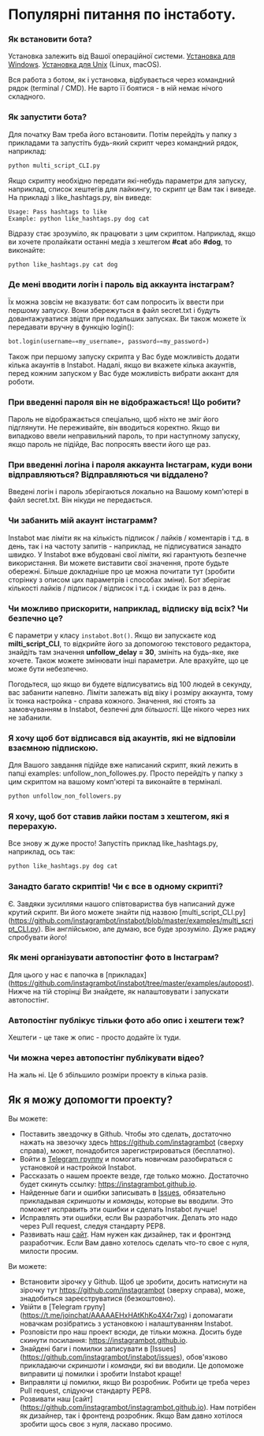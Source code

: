 # Популярні питання по інстаботу.

### Як встановити бота?

Установка залежить від Вашої операційної системи. [Установка для Windows](/docs/ukr/Installation_on_Windows.md). [Установка для Unix](/docs/ukr/Installation_on_Unix.md) (Linux, macOS).

Вся работа з ботом, як і установка, відбувається через командний рядок (terminal / CMD). Не варто її боятися - в ній немає нічого складного.

### Як запустити бота?

Для початку Вам треба його встановити. Потім перейдіть у папку з прикладами та запустіть будь-який скрипт через командний рядок, наприклад:
``` python
python multi_script_CLI.py
```

Якщо скрипту необхідно передати які-небудь параметри для запуску, наприклад, список хештегів для лайкингу, то скрипт це Вам так і виведе. На прикладі з like_hashtags.py, він виведе:
```
Usage: Pass hashtags to like
Example: python like_hashtags.py dog cat
```

Відразу стає зрозуміло, як працювати з цим скриптом. Наприклад, якщо ви хочете пролайкати останні медіа з хештегом **#cat** або **#dog**, то виконайте:

``` python
python like_hashtags.py cat dog
```

### Де мені вводити логін і пароль від аккаунта інстаграм?

Їх можна зовсім не вказувати: бот сам попросить їх ввести при першому запуску. Вони збережуться в файл secret.txt і будуть довантажуватися звідти при подальших запусках. Ви також можете їх передавати вручну в функцію login():
``` python
bot.login(username=«my_username», password=«my_password»)
```

Також при першому запуску скрипта у Вас буде можливість додати кілька акаунтів в Instabot. Надалі, якщо ви вкажете кілька акаунтів, перед кожним запуском у Вас буде можливість вибрати аккант для роботи.

### При введенні пароля він не відображається! Що робити?

Пароль не відображається спеціально, щоб ніхто не зміг його підглянути. Не переживайте, він вводиться коректно. Якщо ви випадково ввели неправильний пароль, то при наступному запуску, якщо пароль не підійде, Вас попросять ввести його ще раз.

### При введенні логіна і пароля аккаунта Інстаграм, куди вони відправляються? Відправляються чи віддалено?

Введені логін і пароль зберігаються локально на Вашому комп'ютері в файл secret.txt. Він нікуди не передається.

### Чи забанить мій акаунт інстаграмм?

Instabot має ліміти як на кількість підписок / лайків / коментарів і т.д. в день, так і на частоту запитів - наприклад, не підписуватися занадто швидко. У Instabot вже вбудовані свої ліміти, які гарантують безпечне використання. Ви можете виставити свої значення, проте будьте обережні. Більше докладніше про це можна почитати тут (зробити сторінку з описом цих параметрів і способах зміни). Бот зберігає кількості лайків / підписок / відписок і т.д. і скидає їх раз в день.

### Чи можливо прискорити, наприклад, відписку від всіх? Чи безпечно це?

Є параметри у класу `instabot.Bot()`. Якщо ви запускаєте код __milti_script_CLI__, то відкрийте його за допомогою текстового редактора, знайдіть там значення __unfollow_delay = 30__, змініть на будь-яке, яке хочете. Також можете змінювати інші параметри. Але врахуйте, що це може бути небезпечно.

Погодьтеся, що якщо ви будете відписуватись від 100 людей в секунду, вас забанити напевно. Ліміти залежать від віку і розміру аккаунта, тому їх тонка настройка - справа кожного. Значення, які стоять за замовчуванням в Instabot, безпечні для _більшості_. Ще нікого через них не забанили.

### Я хочу щоб бот відписався від акаунтів, які не відповіли взаємною підпискою.

Для Вашого завдання підійде вже написаний скрипт, який лежить в папці examples: unfollow_non_followes.py. Просто перейдіть у папку з цим скриптом на вашому комп'ютері та виконайте в терміналі.
``` python
python unfollow_non_followers.py
```

### Я хочу, щоб бот ставив лайки постам з хештегом, які я перерахую.

Все знову ж дуже просто! Запустіть приклад like_hashtags.py, наприклад, ось так:
``` python
python like_hashtags.py dog cat
```

### Занадто багато скриптів! Чи є все в одному скрипті?

Є. Завдяки зусиллями нашого співтовариства був написаний дуже крутий скрипт. Ви його можете знайти під назвою [multi_script_CLI.py] (https://github.com/instagrambot/instabot/blob/master/examples/multi_script_CLI.py). Він англійською, але думаю, все буде зрозуміло. Дуже раджу спробувати його!

### Як мені організувати автопостінг фото в Інстаграм?

Для цього у нас є папочка в [прикладах] (https://github.com/instagrambot/instabot/tree/master/examples/autopost). Нижче на тій сторінці Ви знайдете, як налаштовувати і запускати автопостінг.

### Автопостінг публікує тільки фото або опис і хештеги теж?

Хештеги - це таке ж опис - просто додайте їх туди.

### Чи можна через автопостінг публікувати відео?

На жаль ні. Це б збільшило розміри проекту в кілька разів.

## Як я можу допомогти проекту?

Вы можете:
* Поставить звездочку в Github. Чтобы это сделать, достаточно нажать на звезочку здесь https://github.com/instagrambot (сверху справа), может, понадобится зарегистрироваться (бесплатно).
* Войти в [Telegram группу](https://t.me/joinchat/AAAAAEHxHAtKhKo4X4r7xg) и помогать новичкам разобираться с установкой и настройкой Instabot.
* Рассказать о нашем проекте везде, где только можно. Достаточно будет скинуть ссылку: https://instagrambot.github.io.
* Найденные баги и ошибки записывать в [Issues](https://github.com/instagrambot/instabot/issues), обязательно прикладывая _скриншоты_ и _команды_, которые вы вводили. Это поможет исправить эти ошибки и сделать Instabot лучше!
* Исправлять эти ошибки, если Вы разработчик. Делать это надо через Pull request, следуя стандарту PEP8.
* Развивать наш [сайт](https://github.com/instagrambot/instagrambot.github.io). Нам нужен как дизайнер, так и фронтэнд разработчик. Если Вам давно хотелось сделать что-то свое с нуля, милости просим.

Ви можете:
* Встановити зірочку у Github. Щоб це зробити, досить натиснути на зірочку тут https://github.com/instagrambot (зверху справа), може, знадобиться зареєструватися (безкоштовно).
* Увійти в [Telegram групу] (https://t.me/joinchat/AAAAAEHxHAtKhKo4X4r7xg) і допомагати новачкам розібратись з установкою і налаштуванням Instabot.
* Розповісти про наш проект всюди, де тільки можна. Досить буде скинути посилання: https://instagrambot.github.io.
* Знайдені баги і помилки записувати в [Issues] (https://github.com/instagrambot/instabot/issues), обов'язково прикладаючи _скриншоти_ і _команди_, які ви вводили. Це допоможе виправити ці помилки і зробити Instabot краще!
* Виправляти ці помилки, якщо Ви розробник. Робити це треба через Pull request, слідуючи стандарту PEP8.
* Розвивати наш [сайт] (https://github.com/instagrambot/instagrambot.github.io). Нам потрібен як дизайнер, так і фронтенд розробник. Якщо Вам давно хотілося зробити щось своє з нуля, ласкаво просимо.
